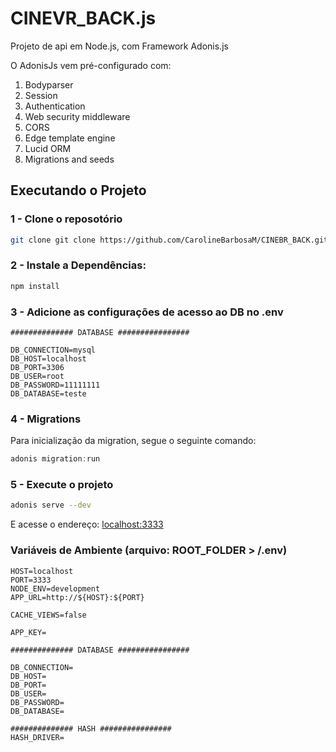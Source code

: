 # CINEVR_BACK.js
Projeto de api em Node.js, com Framework Adonis.js

O AdonisJs vem pré-configurado com:

1. Bodyparser
2. Session
3. Authentication
4. Web security middleware
5. CORS
6. Edge template engine
7. Lucid ORM
8. Migrations and seeds

## Executando o Projeto

### 1 - Clone o reposotório 

```bash
git clone git clone https://github.com/CarolineBarbosaM/CINEBR_BACK.git

```

### 2 - Instale a Dependências: 

```bash
npm install
```

### 3 - Adicione as configurações de acesso ao DB no .env
```
############## DATABASE ################

DB_CONNECTION=mysql
DB_HOST=localhost
DB_PORT=3306
DB_USER=root
DB_PASSWORD=11111111
DB_DATABASE=teste
```

### 4 -  Migrations

Para inicialização da migration, segue o seguinte comando:

```js
adonis migration:run
```

### 5 - Execute o projeto

```bash
adonis serve --dev
```

E acesse o endereço: [localhost:3333](http://localhost:3333/)


### Variáveis de Ambiente (arquivo: ROOT_FOLDER > /.env)

```
HOST=localhost
PORT=3333
NODE_ENV=development
APP_URL=http://${HOST}:${PORT}

CACHE_VIEWS=false

APP_KEY=

############## DATABASE ################

DB_CONNECTION=
DB_HOST=
DB_PORT=
DB_USER=
DB_PASSWORD=
DB_DATABASE=

############## HASH ################
HASH_DRIVER=

```


